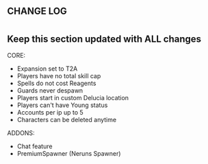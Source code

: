 ## CHANGE LOG
#
## Keep this section updated with ALL changes

CORE:
- Expansion set to T2A
- Players have no total skill cap
- Spells do not cost Reagents
- Guards never despawn
- Players start in custom Delucia location
- Players can't have Young status
- Accounts per ip up to 5
- Characters can be deleted anytime

ADDONS:
- Chat feature
- PremiumSpawner (Neruns Spawner)
